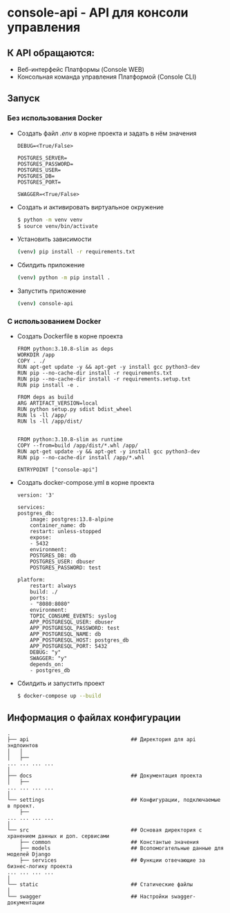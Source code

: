# console-api - API для консоли управления

## К API обращаются:
- Веб-интерфейс Платформы (Console WEB)
- Консольная команда управления Платформой (Console CLI)

## Запуск

### Без использования Docker
- Создать файл _.env_ в корне проекта и задать в нём значения
    ```
    DEBUG=<True/False>

    POSTGRES_SERVER=
    POSTGRES_PASSWORD=
    POSTGRES_USER=
    POSTGRES_DB=
    POSTGRES_PORT=

    SWAGGER=<True/False>
    ```
- Создать и активировать виртуальное окружение
    ```bash
    $ python -m venv venv
    $ source venv/bin/activate
    ```
- Установить зависимости
    ```bash
    (venv) pip install -r requirements.txt
- Сбилдить приложение
    ```bash
    (venv) python -m pip install .
    ```
- Запустить приложение
    ```bash
    (venv) console-api
    ```
### С использованием Docker
- Создать Dockerfile в корне проекта
    ```docker
    FROM python:3.10.8-slim as deps
    WORKDIR /app
    COPY . ./
    RUN apt-get update -y && apt-get -y install gcc python3-dev
    RUN pip --no-cache-dir install -r requirements.txt
    RUN pip --no-cache-dir install -r requirements.setup.txt
    RUN pip install -e .

    FROM deps as build
    ARG ARTIFACT_VERSION=local
    RUN python setup.py sdist bdist_wheel
    RUN ls -ll /app/
    RUN ls -ll /app/dist/


    FROM python:3.10.8-slim as runtime
    COPY --from=build /app/dist/*.whl /app/
    RUN apt-get update -y && apt-get -y install gcc python3-dev
    RUN pip --no-cache-dir install /app/*.whl

    ENTRYPOINT ["console-api"]
    ```
- Создать docker-compose.yml в корне проекта
    ```docker
    version: '3'

    services:
    postgres_db:
        image: postgres:13.8-alpine
        container_name: db
        restart: unless-stopped
        expose:
        - 5432
        environment:
        POSTGRES_DB: db
        POSTGRES_USER: dbuser
        POSTGRES_PASSWORD: test

    platform:
        restart: always
        build: ./
        ports:
        - "8080:8080"
        environment:
        TOPIC_CONSUME_EVENTS: syslog
        APP_POSTGRESQL_USER: dbuser
        APP_POSTGRESQL_PASSWORD: test
        APP_POSTGRESQL_NAME: db
        APP_POSTGRESQL_HOST: postgres_db
        APP_POSTGRESQL_PORT: 5432
        DEBUG: "y"
        SWAGGER: "y"
        depends_on:
        - postgres_db
    ```
- Сбилдить и запустить проект
    ```bash
    $ docker-compose up --build
    ```


## Информация о файлах конфигурации
```text
.
├── api                                 ## Директория для api эндпоинтов
│   │
│   ├──
... ... ... ...
│
├── docs                                ## Документация проекта
│   ├──
... ... ... ...
│
└── settings                            ## Конфигурации, подключаемые в проект.
    ├──
... ... ... ...
│
└── src                                 ## Основая директория с хранением данных и доп. сервисами
    ├── сommon                          ## Константые значения
    ├── models                          ## Всопомогательные данные для моделей Django
    ├── services                        ## Функции отвечающие за бизнес-логику проекта
... ... ... ...
│
└── static                              ## Статические файлы
│
└── swagger                             ## Настройки swagger-документации
```